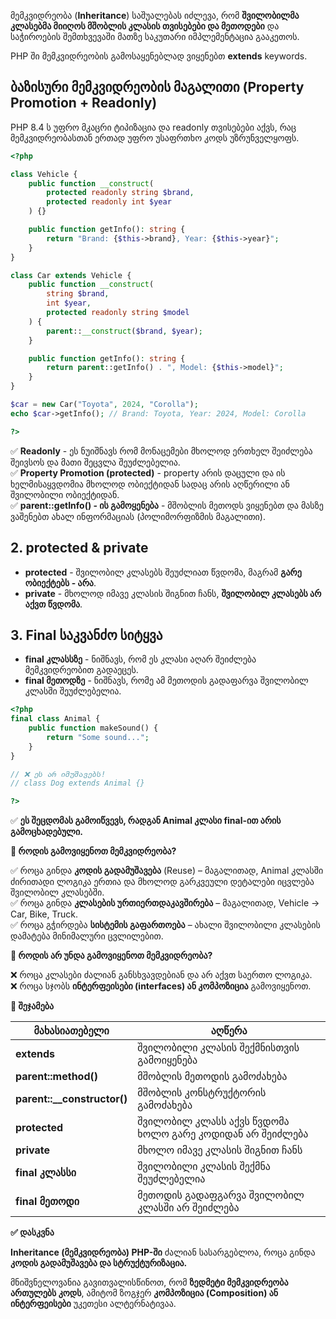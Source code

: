 მემკვიდრეობა (**Inheritance**) საშუალებას იძლევა, რომ **შვილობილმა კლასებმა მიიღოს მშობლის კლასის თვისებები და მეთოდები** და საჭიროების შემთხვევაში მათზე საკუთარი იმპლემენტაცია გააკეთოს.


PHP ში მემკვიდრეობის გამოსაყენებლად ვიყენებთ **extends** keywords.

## ბაზისური მემკვიდრეობის მაგალითი (Property Promotion + Readonly)

PHP 8.4 ს უფრო მკაცრი ტიპიზაცია და readonly თვისებები აქვს, რაც მემკვიდრეობასთან ერთად უფრო უსაფრთხო კოდს უზრუნველყოფს.

```php
<?php

class Vehicle {
    public function __construct(
        protected readonly string $brand,
        protected readonly int $year
    ) {}

    public function getInfo(): string {
        return "Brand: {$this->brand}, Year: {$this->year}";
    }
}

class Car extends Vehicle {
    public function __construct(
        string $brand,
        int $year,
        protected readonly string $model
    ) {
        parent::__construct($brand, $year);
    }

    public function getInfo(): string {
        return parent::getInfo() . ", Model: {$this->model}";
    }
}

$car = new Car("Toyota", 2024, "Corolla");
echo $car->getInfo(); // Brand: Toyota, Year: 2024, Model: Corolla

?>
```

✅ **Readonly** - ეს ნუიშნავს რომ მონაცემები მხოლოდ ერთხელ შეიძლება შეივსოს და მათი შეცვლა შეუძლებელია.    
✅ **Property Promotion (protected)** - property  არის დაცული და ის ხელმისაყვდომია მხოლოდ ობიექტიდან სადაც არის აღწერილი ან შვილობილი ობიექტიდან.    
✅ **parent::getInfo() - ის გამოყენება** - მშობლის მეთოდს ვიყენებთ და მასზე ვაშენებთ ახალ ინფორმაციას (პოლიმორფიზმის მაგალითი).    

## 2. protected & private

- **protected**  - შვილობილ კლასებს შეუძლიათ წვდომა, მაგრამ **გარე ობიექტებს - არა**.    
- **private** - მხოლოდ იმავე კლასის შიგნით ჩანს, **შვილობილ კლასებს არ აქვთ წვდომა**.     

## 3. Final საკვანძო სიტყვა

- **final კლასსზე** - ნიშნავს, რომ ეს კლასი აღარ შეიძლება მემკვიდრეობით გადაეცეს.
- **final მეთოდზე** - ნიშნავს, რომე ამ მეთოდის გადაფარვა შვილობილ კლასში შეუძლებელია.

```php
<?php
final class Animal {
    public function makeSound() {
        return "Some sound...";
    }
}

// ❌ ეს არ იმუშავებს!
// class Dog extends Animal {}

?>
```

✅ **ეს შეცდომას გამოიწვევს, რადგან Animal კლასი final-ით არის გამოცხადებული.**


**📌 როდის გამოვიყენოთ მემკვიდრეობა?**

  

✅ როცა გინდა **კოდის გადამუშავება** (Reuse) – მაგალითად, Animal კლასში ძირითადი ლოგიკა ერთია და მხოლოდ გარკვეული დეტალები იცვლება შვილობილ კლასებში.    
✅ როცა გინდა **კლასების ურთიერთდაკავშირება** – მაგალითად, Vehicle → Car, Bike, Truck.    
✅ როცა გჭირდება **სისტემის გაფართოება** – ახალი შვილობილი კლასების დამატება მინიმალური ცვლილებით.    

  

**🚨 როდის არ უნდა გამოვიყენოთ მემკვიდრეობა?**


❌ როცა კლასები ძალიან განსხვავდებიან და არ აქვთ საერთო ლოგიკა.    
❌ როცა სჯობს **ინტერფეისები (interfaces) ან კომპოზიცია** გამოვიყენოთ.    

**🔹 შეჯამება**


| **მახასიათებელი**           | **აღწერა**                                               |
| --------------------------- | -------------------------------------------------------- |
| **extends**                 | შვილობილი კლასის შექმნისთვის გამოიყენება                 |
| **parent::method()**        | მშობლის მეთოდის გამოძახება                               |
| **parent::__constructor()** | მშობლის კონსტრუქტორის გამოძახება                         |
| **protected**               | შვილობილ კლასს აქვს წვდომა ხოლო გარე კოდიდან არ შეიძლება |
| **private**                 | მხოლო იმავე კლასის შიგნით ჩანს                           |
| **final კლასსი**            | შვილობილი კლასის შექმნა შეუძლებელია                      |
| **final მეთოდი**            | მეთოდის გადაფგარვა შვილობილ კლასში არ შეიძლება           |

**✅ დასკვნა**

  

**Inheritance (მემკვიდრეობა) PHP-ში** ძალიან სასარგებლოა, როცა გინდა **კოდის გადამუშავება და სტრუქტურიზაცია.**    

მნიშვნელოვანია გავითვალისწინოთ, რომ **ზედმეტი მემკვიდრეობა ართულებს კოდს**, ამიტომ ზოგჯერ **კომპოზიცია (Composition) ან ინტერფეისები** უკეთესი ალტერნატივაა. 